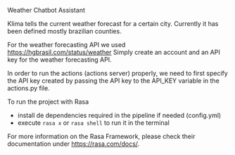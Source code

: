 Weather Chatbot Assistant

Klima tells the current weather forecast for a certain city.
Currently it has been defined mostly brazilian counties.

For the weather forecasting API we used https://hgbrasil.com/status/weather
Simply create an account and an API key for the weather forecasting API.

In order to run the actions (actions server) properly, we need to first specify the API key created by passing the API key to the API_KEY variable in the actions.py file.

To run the project with Rasa
- install de dependencies required in the pipeline if needed (config.yml)
- execute `rasa x` or `rasa shell` to run it in the terminal

For more information on the Rasa Framework, please check their documentation under https://rasa.com/docs/.